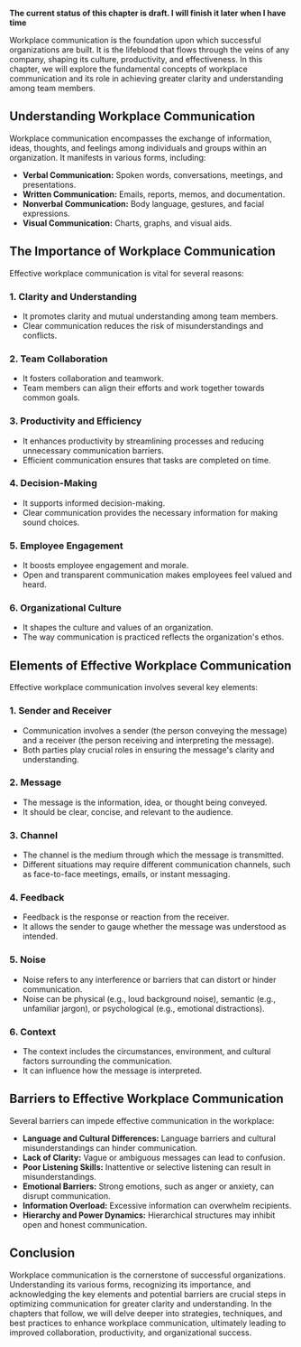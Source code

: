 **The current status of this chapter is draft. I will finish it later when I have time**

Workplace communication is the foundation upon which successful organizations are built. It is the lifeblood that flows through the veins of any company, shaping its culture, productivity, and effectiveness. In this chapter, we will explore the fundamental concepts of workplace communication and its role in achieving greater clarity and understanding among team members.

Understanding Workplace Communication
-------------------------------------

Workplace communication encompasses the exchange of information, ideas, thoughts, and feelings among individuals and groups within an organization. It manifests in various forms, including:

* **Verbal Communication:** Spoken words, conversations, meetings, and presentations.
* **Written Communication:** Emails, reports, memos, and documentation.
* **Nonverbal Communication:** Body language, gestures, and facial expressions.
* **Visual Communication:** Charts, graphs, and visual aids.

The Importance of Workplace Communication
-----------------------------------------

Effective workplace communication is vital for several reasons:

### **1. Clarity and Understanding**

* It promotes clarity and mutual understanding among team members.
* Clear communication reduces the risk of misunderstandings and conflicts.

### **2. Team Collaboration**

* It fosters collaboration and teamwork.
* Team members can align their efforts and work together towards common goals.

### **3. Productivity and Efficiency**

* It enhances productivity by streamlining processes and reducing unnecessary communication barriers.
* Efficient communication ensures that tasks are completed on time.

### **4. Decision-Making**

* It supports informed decision-making.
* Clear communication provides the necessary information for making sound choices.

### **5. Employee Engagement**

* It boosts employee engagement and morale.
* Open and transparent communication makes employees feel valued and heard.

### **6. Organizational Culture**

* It shapes the culture and values of an organization.
* The way communication is practiced reflects the organization's ethos.

Elements of Effective Workplace Communication
---------------------------------------------

Effective workplace communication involves several key elements:

### **1. Sender and Receiver**

* Communication involves a sender (the person conveying the message) and a receiver (the person receiving and interpreting the message).
* Both parties play crucial roles in ensuring the message's clarity and understanding.

### **2. Message**

* The message is the information, idea, or thought being conveyed.
* It should be clear, concise, and relevant to the audience.

### **3. Channel**

* The channel is the medium through which the message is transmitted.
* Different situations may require different communication channels, such as face-to-face meetings, emails, or instant messaging.

### **4. Feedback**

* Feedback is the response or reaction from the receiver.
* It allows the sender to gauge whether the message was understood as intended.

### **5. Noise**

* Noise refers to any interference or barriers that can distort or hinder communication.
* Noise can be physical (e.g., loud background noise), semantic (e.g., unfamiliar jargon), or psychological (e.g., emotional distractions).

### **6. Context**

* The context includes the circumstances, environment, and cultural factors surrounding the communication.
* It can influence how the message is interpreted.

Barriers to Effective Workplace Communication
---------------------------------------------

Several barriers can impede effective communication in the workplace:

* **Language and Cultural Differences:** Language barriers and cultural misunderstandings can hinder communication.
* **Lack of Clarity:** Vague or ambiguous messages can lead to confusion.
* **Poor Listening Skills:** Inattentive or selective listening can result in misunderstandings.
* **Emotional Barriers:** Strong emotions, such as anger or anxiety, can disrupt communication.
* **Information Overload:** Excessive information can overwhelm recipients.
* **Hierarchy and Power Dynamics:** Hierarchical structures may inhibit open and honest communication.

Conclusion
----------

Workplace communication is the cornerstone of successful organizations. Understanding its various forms, recognizing its importance, and acknowledging the key elements and potential barriers are crucial steps in optimizing communication for greater clarity and understanding. In the chapters that follow, we will delve deeper into strategies, techniques, and best practices to enhance workplace communication, ultimately leading to improved collaboration, productivity, and organizational success.
